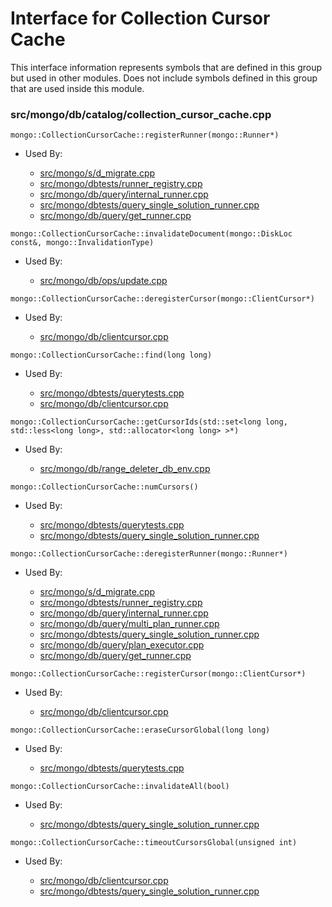 
# Interface for Collection Cursor Cache
This interface information represents symbols that are defined in this group but used in other modules.  Does not include symbols defined in this group that are used inside this module.

### src/mongo/db/catalog/collection\_cursor\_cache.cpp

<div></div>

    mongo::CollectionCursorCache::registerRunner(mongo::Runner*)

- Used By:

    - [src/mongo/s/d\_migrate.cpp](../../../../sharding/chunk\_management)
    - [src/mongo/dbtests/runner\_registry.cpp](../../../../tests/unit\_tests)
    - [src/mongo/db/query/internal\_runner.cpp](../../../../core\_query\_system/query\_execution)
    - [src/mongo/dbtests/query\_single\_solution\_runner.cpp](../../../../tests/unit\_tests)
    - [src/mongo/db/query/get\_runner.cpp](../../../../core\_query\_system/query\_planner)

<div></div>

    mongo::CollectionCursorCache::invalidateDocument(mongo::DiskLoc const&, mongo::InvalidationType)

- Used By:

    - [src/mongo/db/ops/update.cpp](../../../../core\_query\_system/update\_system)

<div></div>

    mongo::CollectionCursorCache::deregisterCursor(mongo::ClientCursor*)

- Used By:

    - [src/mongo/db/clientcursor.cpp](../../../../query\_and\_operation\_handling/client\_and\_operation\_tracking)

<div></div>

    mongo::CollectionCursorCache::find(long long)

- Used By:

    - [src/mongo/dbtests/querytests.cpp](../../../../tests/unit\_tests)
    - [src/mongo/db/clientcursor.cpp](../../../../query\_and\_operation\_handling/client\_and\_operation\_tracking)

<div></div>

    mongo::CollectionCursorCache::getCursorIds(std::set<long long, std::less<long long>, std::allocator<long long> >*)

- Used By:

    - [src/mongo/db/range\_deleter\_db\_env.cpp](../../../../sharding/chunk\_management)

<div></div>

    mongo::CollectionCursorCache::numCursors()

- Used By:

    - [src/mongo/dbtests/querytests.cpp](../../../../tests/unit\_tests)
    - [src/mongo/dbtests/query\_single\_solution\_runner.cpp](../../../../tests/unit\_tests)

<div></div>

    mongo::CollectionCursorCache::deregisterRunner(mongo::Runner*)

- Used By:

    - [src/mongo/s/d\_migrate.cpp](../../../../sharding/chunk\_management)
    - [src/mongo/dbtests/runner\_registry.cpp](../../../../tests/unit\_tests)
    - [src/mongo/db/query/internal\_runner.cpp](../../../../core\_query\_system/query\_execution)
    - [src/mongo/db/query/multi\_plan\_runner.cpp](../../../../core\_query\_system/query\_execution)
    - [src/mongo/dbtests/query\_single\_solution\_runner.cpp](../../../../tests/unit\_tests)
    - [src/mongo/db/query/plan\_executor.cpp](../../../../core\_query\_system/query\_execution)
    - [src/mongo/db/query/get\_runner.cpp](../../../../core\_query\_system/query\_planner)

<div></div>

    mongo::CollectionCursorCache::registerCursor(mongo::ClientCursor*)

- Used By:

    - [src/mongo/db/clientcursor.cpp](../../../../query\_and\_operation\_handling/client\_and\_operation\_tracking)

<div></div>

    mongo::CollectionCursorCache::eraseCursorGlobal(long long)

- Used By:

    - [src/mongo/dbtests/querytests.cpp](../../../../tests/unit\_tests)

<div></div>

    mongo::CollectionCursorCache::invalidateAll(bool)

- Used By:

    - [src/mongo/dbtests/query\_single\_solution\_runner.cpp](../../../../tests/unit\_tests)

<div></div>

    mongo::CollectionCursorCache::timeoutCursorsGlobal(unsigned int)

- Used By:

    - [src/mongo/db/clientcursor.cpp](../../../../query\_and\_operation\_handling/client\_and\_operation\_tracking)
    - [src/mongo/dbtests/query\_single\_solution\_runner.cpp](../../../../tests/unit\_tests)
